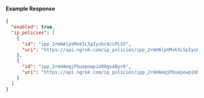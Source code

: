 <!-- Code generated for API Clients. DO NOT EDIT. -->
#### Example Response
```json
{
  "enabled": true,
  "ip_policies": [
    {
      "id": "ipp_2rmHAlpVMvk5L5pIysbc6ccPLSX",
      "uri": "https://api.ngrok.com/ip_policies/ipp_2rmHAlpVMvk5L5pIysbc6ccPLSX"
    },
    {
      "id": "ipp_2rmHAmqjPbuepowpiUO0gv4Byr6",
      "uri": "https://api.ngrok.com/ip_policies/ipp_2rmHAmqjPbuepowpiUO0gv4Byr6"
    }
  ]
}
